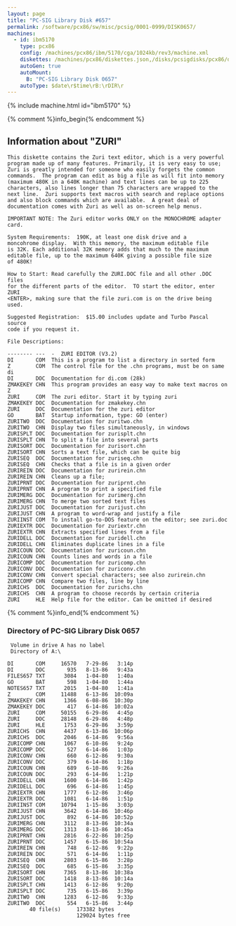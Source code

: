 ```yaml
---
layout: page
title: "PC-SIG Library Disk #657"
permalink: /software/pcx86/sw/misc/pcsig/0001-0999/DISK0657/
machines:
  - id: ibm5170
    type: pcx86
    config: /machines/pcx86/ibm/5170/cga/1024kb/rev3/machine.xml
    diskettes: /machines/pcx86/diskettes.json,/disks/pcsigdisks/pcx86/diskettes.json
    autoGen: true
    autoMount:
      B: "PC-SIG Library Disk 0657"
    autoType: $date\r$time\rB:\rDIR\r
---
```


{% include machine.html id="ibm5170" %}

{% comment %}info_begin{% endcomment %}

## Information about "ZURI"

    This diskette contains the Zuri text editor, which is a very powerful
    program made up of many features. Primarily, it is very easy to use;
    Zuri is greatly intended for someone who easily forgets the common
    commands.  The program can edit as big a file as will fit into memory
    (maximum 480K in a 640K machine) and text lines can be up to 225
    characters, also lines longer than 75 characters are wrapped to the
    next line.  Zuri supports text macros with search and replace options
    and also block commands which are available.  A great deal of
    documentation comes with Zuri as well as on-screen help menus.
    
    IMPORTANT NOTE: The Zuri editor works ONLY on the MONOCHROME adapter
    card.
    
    System Requirements:  190K, at least one disk drive and a
    moncohrome display.  With this memory, the maximum editable file
    is 32K. Each additional 32K memory adds that much to the maximum
    editable file, up to the maximum 640K giving a possible file size
    of 480K!
    
    How to Start: Read carefully the ZURI.DOC file and all other .DOC files
    for the different parts of the editor.  TO start the editor, enter ZURI
    <ENTER>, making sure that the file zuri.com is on the drive being used.
    
    Suggested Registration:  $15.00 includes update and Turbo Pascal source
    code if you request it.
    
    File Descriptions:
    
    -------- ---  -  ZURI EDITOR (V3.2)
    DI       COM  This is a program to list a directory in sorted form
    Z        COM  The control file for the .chn programs, must be on same di
    DI       DOC  Documentation for di.com (28k)
    ZMAKEKEY CHN  This program provides an easy way to make text macros on Z
    ZURI     COM  The zuri editor. Start it by typing zuri
    ZMAKEKEY DOC  Documentation for zmakekey.chn
    ZURI     DOC  Documentation for the zuri editor
    GO       BAT  Startup information, type: GO (enter)
    ZURITWO  DOC  Documentation for zuritwo.chn
    ZURITWO  CHN  Display two files simultaneously, in windows
    ZURISPLT DOC  Documentation for zurisplt.chn
    ZURISPLT CHN  To split a file into several parts
    ZURISORT DOC  Documentation for zurisort.chn
    ZURISORT CHN  Sorts a text file, which can be quite big
    ZURISEQ  DOC  Documentation for zuriseq.chn
    ZURISEQ  CHN  Checks that a file is in a given order
    ZURIREIN DOC  Documentation for zurirein.chn
    ZURIREIN CHN  Cleans up a file;
    ZURIPRNT DOC  Documentation for zuriprnt.chn
    ZURIPRNT CHN  A program to print a specified file
    ZURIMERG DOC  Documentation for zurimerg.chn
    ZURIMERG CHN  To merge two sorted text files
    ZURIJUST DOC  Documentation for zurijust.chn
    ZURIJUST CHN  A program to word-wrap and justify a file
    ZURIINST COM  To install go-to-DOS feature on the editor; see zuri.doc
    ZURIEXTR DOC  Documentation for zuriextr.chn
    ZURIEXTR CHN  Extracts specified lines from a file
    ZURIDELL DOC  Documentation for zuridell.chn
    ZURIDELL CHN  Eliminates duplicate lines in a file
    ZURICOUN DOC  Documentation for zuricoun.chn
    ZURICOUN CHN  Counts lines and words in a file
    ZURICOMP DOC  Documentation for zuricomp.chn
    ZURICONV DOC  Documentation for zuriconv.chn
    ZURICONV CHN  Convert special characters; see also zurirein.chn
    ZURICOMP CHN  Compare two files, line by line
    ZURICHS  DOC  Documentation for zurichs.chn
    ZURICHS  CHN  A program to choose records by certain criteria
    ZURI     HLE  Help file for the editor. Can be omitted if desired
{% comment %}info_end{% endcomment %}


### Directory of PC-SIG Library Disk 0657

     Volume in drive A has no label
     Directory of A:\

    DI       COM     16570   7-29-86   3:14p
    DI       DOC       935   8-13-86   9:43a
    FILES657 TXT      3084   1-04-80   1:40a
    GO       BAT       598   1-04-80   1:44a
    NOTES657 TXT      2015   1-04-80   1:41a
    Z        COM     11488   6-13-86  10:09a
    ZMAKEKEY CHN      1366   6-08-86  10:30p
    ZMAKEKEY DOC       417   6-14-86  10:02a
    ZURI     COM     50155   6-29-86   4:45p
    ZURI     DOC     28148   6-29-86   4:48p
    ZURI     HLE      1753   6-29-86   3:59p
    ZURICHS  CHN      4437   6-13-86  10:06p
    ZURICHS  DOC      2046   6-14-86   9:56a
    ZURICOMP CHN      1067   6-10-86   9:24p
    ZURICOMP DOC       527   6-14-86   1:03p
    ZURICONV CHN       660   6-12-86   9:30a
    ZURICONV DOC       379   6-14-86   1:18p
    ZURICOUN CHN       689   6-10-86   9:26a
    ZURICOUN DOC       293   6-14-86   1:21p
    ZURIDELL CHN      1600   6-14-86   1:42p
    ZURIDELL DOC       696   6-14-86   1:45p
    ZURIEXTR CHN      1777   6-12-86   3:46p
    ZURIEXTR DOC      1081   6-14-86   1:51p
    ZURIINST COM     10794   1-15-86   3:03p
    ZURIJUST CHN      3642   6-14-86  10:46p
    ZURIJUST DOC       892   6-14-86  10:52p
    ZURIMERG CHN      3112   8-13-86  10:34a
    ZURIMERG DOC      1313   8-13-86  10:45a
    ZURIPRNT CHN      2816   6-22-86  10:25p
    ZURIPRNT DOC      1457   6-15-86  10:54a
    ZURIREIN CHN       748   6-12-86   9:22p
    ZURIREIN DOC       571   6-14-86   1:11p
    ZURISEQ  CHN      2803   6-15-86   3:28p
    ZURISEQ  DOC       685   6-15-86   3:35p
    ZURISORT CHN      7365   8-13-86  10:38a
    ZURISORT DOC      1418   8-13-86  10:14a
    ZURISPLT CHN      1413   6-12-86   9:20p
    ZURISPLT DOC       735   6-15-86   3:39p
    ZURITWO  CHN      1283   6-12-86   9:33p
    ZURITWO  DOC       554   6-15-86   3:44p
           40 file(s)     173382 bytes
                          129024 bytes free
